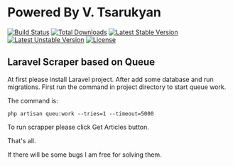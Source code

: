 # Powered By V. Tsarukyan

[![Build Status](https://travis-ci.org/laravel/framework.svg)](https://travis-ci.org/laravel/framework)
[![Total Downloads](https://poser.pugx.org/laravel/framework/d/total.svg)](https://packagist.org/packages/laravel/framework)
[![Latest Stable Version](https://poser.pugx.org/laravel/framework/v/stable.svg)](https://packagist.org/packages/laravel/framework)
[![Latest Unstable Version](https://poser.pugx.org/laravel/framework/v/unstable.svg)](https://packagist.org/packages/laravel/framework)
[![License](https://poser.pugx.org/laravel/framework/license.svg)](https://packagist.org/packages/laravel/framework)



## Laravel Scraper based on Queue

At first please install Laravel project. After add some database and run migrations.
First run the command in project directory to start queue work.

The command is:


`php artisan queu:work --tries=1 --timeout=5000`

To run scrapper please click Get Articles button.

That's all.

If there will be some bugs I am free for solving them.

